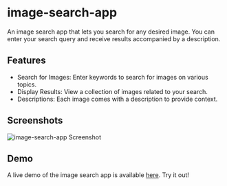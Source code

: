 # image-search-app

An image search app that lets you search for any desired image. You can enter your search query and receive results accompanied by a description.

## Features
- Search for Images: Enter keywords to search for images on various topics.
- Display Results: View a collection of images related to your search.
- Descriptions: Each image comes with a description to provide context.

## Screenshots

![image-search-app Screenshot](https://github.com/chanatinart02/image-search-app/assets/125489141/c59a1194-9227-46a6-b395-66d2392e46b8)

## Demo 
A live demo of the image search app is available [here](https://image-search-app-ecru.vercel.app/). Try it out!

